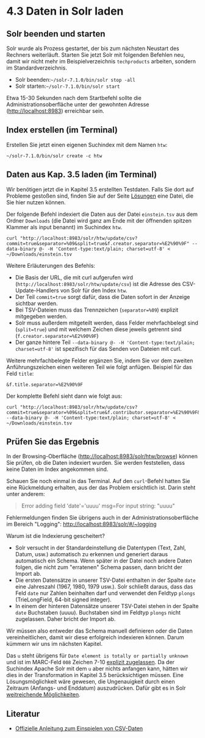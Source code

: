 # 4.3 Daten in Solr laden

## Solr beenden und starten

Solr wurde als Prozess gestartet, der bis zum nächsten Neustart des Rechners weiterläuft. Starten Sie jetzt Solr mit folgenden Befehlen neu, damit wir nicht mehr im Beispielverzeichnis `techproducts` arbeiten, sondern im Standardverzeichnis.

* Solr beenden:`~/solr-7.1.0/bin/solr stop -all`
* Solr starten:`~/solr-7.1.0/bin/solr start`

Etwa 15-30 Sekunden nach dem Startbefehl sollte die Administrationsoberfläche unter der gewohnten Adresse \([http://localhost:8983](http://localhost:8983)\) erreichbar sein.

## Index erstellen \(im Terminal\)

Erstellen Sie jetzt einen eigenen Suchindex mit dem Namen `htw`:

```
~/solr-7.1.0/bin/solr create -c htw
```

## Daten aus Kap. 3.5 laden \(im Terminal\)

Wir benötigen jetzt die in Kapitel 3.5 erstellten Testdaten. Falls Sie dort auf Probleme gestoßen sind, finden Sie auf der Seite [Lösungen](/losungen.md) eine Datei, die Sie hier nutzen können.

Der folgende Befehl indexiert die Daten aus der Datei `einstein.tsv` aus dem Ordner `Downloads` \(die Datei wird ganz am Ende mit der öffnenden spitzen Klammer als input benannt\) im Suchindex `htw`.

```
curl "http://localhost:8983/solr/htw/update/csv?commit=true&separator=%09&split=true&f.creator.separator=%E2%90%9F" --data-binary @- -H 'Content-type:text/plain; charset=utf-8' < ~/Downloads/einstein.tsv
```

Weitere Erläuterungen des Befehls:

* Die Basis der URL, die mit curl aufgerufen wird \(`http://localhost:8983/solr/htw/update/csv`\) ist die Adresse des CSV-Update-Handlers von Solr für den Index `htw`.
* Der Teil `commit=true` sorgt dafür, dass die Daten sofort in der Anzeige sichtbar werden.
* Bei TSV-Dateien muss das Trennzeichen \(`separator=%09`\) explizit mitgegeben werden.
* Solr muss außerdem mitgeteilt werden, dass Felder mehrfachbelegt sind \(`split=true`\) und mit welchem Zeichen diese jeweils getrennt sind \(`f.creator.separator=%E2%90%9F`\)
* Der ganze hintere Teil `--data-binary @- -H 'Content-type:text/plain; charset=utf-8'` ist spezifisch für das Senden von Dateien mit curl.

Weitere mehrfachbelegte Felder ergänzen Sie, indem Sie vor dem zweiten Anführungszeichen einen weiteren Teil wie folgt anfügen. Beispiel für das Feld `title`:

```
&f.title.separator=%E2%90%9F
```

Der komplette Befehl sieht dann wie folgt aus:

```
curl "http://localhost:8983/solr/htw/update/csv?commit=true&separator=%09&split=true&f.contributor.separator=%E2%90%9F&f.coverage.separator=%E2%90%9F&f.creator.separator=%E2%90%9F&f.date.separator=%E2%90%9F&f.description.separator=%E2%90%9F&f.extent.separator=%E2%90%9F&f.format.separator=%E2%90%9F&f.identifier.separator=%E2%90%9F&f.language.separator=%E2%90%9F&f.pages.separator=%E2%90%9F&f.publisher.separator=%E2%90%9F&f.title.separator=%E2%90%9F&f.type.separator=%E2%90%9F" --data-binary @- -H 'Content-type:text/plain; charset=utf-8' < ~/Downloads/einstein.tsv
```

## Prüfen Sie das Ergebnis

In der Browsing-Oberfläche \([http://localhost:8983/solr/htw/browse](http://localhost:8983/solr/htw/browse)\) können Sie prüfen, ob die Daten indexiert wurden. Sie werden feststellen, dass keine Daten im Index angekommen sind.

Schauen Sie noch einmal in das Terminal. Auf den `curl`-Befehl hatten Sie eine Rückmeldung erhalten, aus der das Problem ersichtlich ist. Darin steht unter anderem:

> Error adding field 'date'='uuuu' msg=For input string: \"uuuu\"

Fehlermeldungen finden Sie übrigens auch in der Administrationsoberfläche im Bereich "Logging": [http://localhost:8983/solr/\#/~logging](http://localhost:8983/solr/#/~logging)

Warum ist die Indexierung gescheitert?

* Solr versucht in der Standardeinstellung die Datentypen \(Text, Zahl, Datum, usw.\) automatisch zu erkennen und generiert daraus automatisch ein Schema. Wenn später in der Datei noch andere Daten folgen, die nicht zum "erratenen" Schema passen, dann bricht der Import ab.
* Die ersten Datensätze in unserer TSV-Datei enthalten in der Spalte `date` eine Jahreszahl (1967, 1980, 1979 usw.). Solr schließt daraus, dass das Feld `date` nur Zahlen beinhalten darf und verwendet den Feldtyp `plongs` (TrieLongField, 64-bit signed integer).
* In einem der hinteren Datensätze unserer TSV-Datei stehen in der Spalte `date` Buchstaben (uuuu). Buchstaben sind im Feldtyp `plongs` nicht zugelassen. Daher bricht der Import ab.

Wir müssen also entweder das Schema manuell definieren oder die Daten vereinheitlichen, damit wir diese erfolgreich indexieren können. Darum kümmern wir uns im nächsten Kapitel.

Das `u` steht übrigens für `Date element is totally or partially unknown` und ist im MARC-Feld `008` Zeichen 7-10 [explizit zugelassen](https://www.loc.gov/marc/bibliographic/bd008a.html). Da der Suchindex Apache Solr mit dem `u` aber nichts anfangen kann, hätten wir dies in der Transformation in Kapitel 3.5 berücksichtigen müssen. Eine Lösungsmöglichkeit wäre gewesen, die Ungenauigkeit durch einen Zeitraum (Anfangs- und Enddatum) auszudrücken. Dafür gibt es in Solr [weitreichende Möglichkeiten](https://lucene.apache.org/solr/guide/7_1/working-with-dates.html#WorkingwithDates-DateRangeFormatting).

## Literatur

* [Offizielle Anleitung zum Einspielen von CSV-Daten](https://lucene.apache.org/solr/guide/7_1/uploading-data-with-index-handlers.html#csv-formatted-index-updates)
